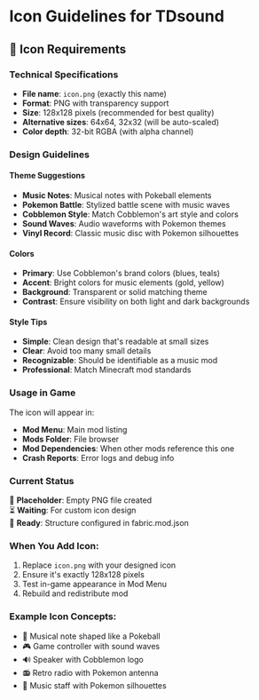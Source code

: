 # Icon Guidelines for TDsound

## 📱 Icon Requirements

### Technical Specifications
- **File name**: `icon.png` (exactly this name)
- **Format**: PNG with transparency support
- **Size**: 128x128 pixels (recommended for best quality)
- **Alternative sizes**: 64x64, 32x32 (will be auto-scaled)
- **Color depth**: 32-bit RGBA (with alpha channel)

### Design Guidelines

#### Theme Suggestions
- **Music Notes**: Musical notes with Pokeball elements
- **Pokemon Battle**: Stylized battle scene with music waves
- **Cobblemon Style**: Match Cobblemon's art style and colors
- **Sound Waves**: Audio waveforms with Pokemon themes
- **Vinyl Record**: Classic music disc with Pokemon silhouettes

#### Colors
- **Primary**: Use Cobblemon's brand colors (blues, teals)
- **Accent**: Bright colors for music elements (gold, yellow)
- **Background**: Transparent or solid matching theme
- **Contrast**: Ensure visibility on both light and dark backgrounds

#### Style Tips
- **Simple**: Clean design that's readable at small sizes
- **Clear**: Avoid too many small details
- **Recognizable**: Should be identifiable as a music mod
- **Professional**: Match Minecraft mod standards

### Usage in Game

The icon will appear in:
- **Mod Menu**: Main mod listing
- **Mods Folder**: File browser
- **Mod Dependencies**: When other mods reference this one
- **Crash Reports**: Error logs and debug info

### Current Status
🔲 **Placeholder**: Empty PNG file created  
⏳ **Waiting**: For custom icon design  
📝 **Ready**: Structure configured in fabric.mod.json  

### When You Add Icon:
1. Replace `icon.png` with your designed icon
2. Ensure it's exactly 128x128 pixels
3. Test in-game appearance in Mod Menu
4. Rebuild and redistribute mod

### Example Icon Concepts:
- 🎵 Musical note shaped like a Pokeball
- 🎮 Game controller with sound waves
- 🔊 Speaker with Cobblemon logo
- 📻 Retro radio with Pokemon antenna
- 🎼 Music staff with Pokemon silhouettes